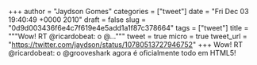 
+++
author = "Jaydson Gomes"
categories = ["tweet"]
date = "Fri Dec 03 19:40:49 +0000 2010"
draft = false
slug = "0d9d003436f6e4c7f619e4e5add1a1f87c378664"
tags = ["tweet"]
title = """Wow! RT @ricardobeat: o @..."""
tweet = true
micro = true
tweet_url = "https://twitter.com/jaydson/status/10780513727946752"
+++
Wow! RT @ricardobeat: o @grooveshark agora é oficialmente todo em HTML5!
